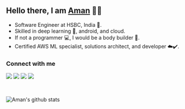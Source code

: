 ## Hello there, I am [Aman](https://amanagarwal.io) 👨‍💻

- Software Engineer at HSBC, India 🏦.
- Skilled in deep learning 🤖, android, and cloud.
- If not a programmer 💻, I would be a body builder 💪.
- Certified AWS ML specialist, solutions architect, and developer ☁️✔️.

### Connect with me

<a href="https://twitter.com/TheAbecedarian_"><img src="https://img.shields.io/twitter/follow/TheAbecedarian_"/></a> 
<a href="https://www.linkedin.com/in/aman-agarwal-743548137"><img src="https://img.shields.io/badge/LinkedIn-connect-0e76a8?logo=linkedin"/></a> 
<a href="http://amanagarwal.io/"><img src="https://img.shields.io/badge/Website-amanagarwal.io-blue"/></a> 
<a href="https://stackoverflow.com/users/7546606/aman-agarwal"><img src="https://img.shields.io/badge/Stack Overflow-follow-ef8236?logo=stack-overflow"/></a>

<br/>

<!-- Options: &hide=stars,commits,prs,issues,contribs -->
![Aman's github stats](https://github-readme-stats.vercel.app/api?username=amanbasu&hide=prs,contribs)

